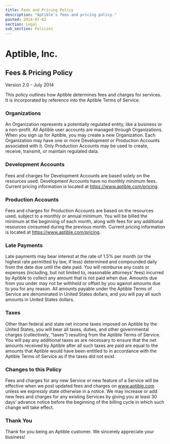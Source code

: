 ```yaml
---
title: Fees and Pricing Policy
description: "Aptible's fees and pricing policy."
posted: 2014-07-02
section: Legal
sub_section: Policies
---
```


Aptible, Inc.
=============
Fees & Pricing Policy
--------------
Version 2.0 - July 2014

This policy outlines how Aptible determines fees and charges for services. It is incorporated by reference into the Aptible Terms of Service.

### Organizations
An Organization represents a potentially regulated entity, like a business or a non-profit. All Aptible user accounts are managed through Organizations. When you sign up for Aptible, you may create a new Organization. Each Organization may have one or more Development or Production Accounts associated with it. Only Production Accounts may be used to create, receive, transmit, or maintain regulated data.

### Development Accounts
Fees and charges for Development Accounts are based solely on the resources used. Development Accounts have no monthly minimum fees. Current pricing information is located at https://www.aptible.com/pricing.

### Production Accounts
Fees and charges for Production Accounts are based on the resources used, subject to a monthly or annual minimum. You will be billed the minimum at the beginning of each month, along with fees for any additional resources consumed during the previous month. Current pricing information is located at https://www.aptible.com/pricing.

### Late Payments
Late payments may bear interest at the rate of 1.5% per month (or the highest rate permitted by law, if less) determined and compounded daily from the date due until the date paid. You will reimburse any costs or expenses (including, but not limited to, reasonable attorneys’ fees) incurred by Aptible to collect any amount that is not paid when due. Amounts due from you under may not be withheld or offset by you against amounts due to you for any reason. All amounts payable under the Aptible Terms of Service are denominated in United States dollars, and you will pay all such amounts in United States dollars.

### Taxes  
Other than federal and state net income taxes imposed on Aptible by the United States, you will bear all taxes, duties, and other governmental charges (collectively, “taxes”) resulting from the Aptible Terms of Service. You will pay any additional taxes as are necessary to ensure that the net amounts received by Aptible after all such taxes are paid are equal to the amounts that Aptible would have been entitled to in accordance with the Aptible Terms of Service as if the taxes did not exist.

### Changes to this Policy
Fees and charges for any new Service or new feature of a Service will be effective when we post updated fees and charges on www.aptible.com unless we expressly state otherwise in a notice. We may increase or add new fees and charges for any existing Services by giving you at least 30 days’ advance notice before the beginning of the billing cycle in which such change will take effect.

### Thank You  
Thank for you being an Aptible customer. We sincerely appreciate your business!
